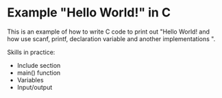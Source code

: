 # Example "Hello World!" in C

This is an example of how to write C code to print out "Hello World! and how use scanf, printf, declaration variable and another implementations ".

Skills in practice:
* Include section
* main() function
* Variables
* Input/output